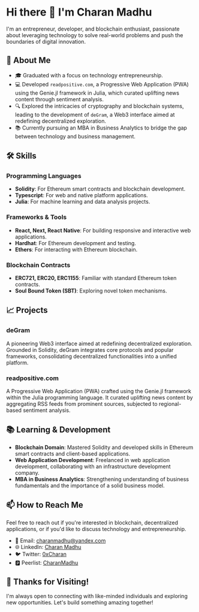 # Hi there 👋 I'm Charan Madhu

I'm an entrepreneur, developer, and blockchain enthusiast, passionate about leveraging technology to solve real-world problems and push the boundaries of digital innovation.

## 🚀 About Me

- 🎓 Graduated with a focus on technology entrepreneurship.
- 💻 Developed `readpositive.com`, a Progressive Web Application (PWA) using the Genie.jl framework in Julia, which curated uplifting news content through sentiment analysis.
- 🔍 Explored the intricacies of cryptography and blockchain systems, leading to the development of `deGram`, a Web3 interface aimed at redefining decentralized exploration.
- 📚 Currently pursuing an MBA in Business Analytics to bridge the gap between technology and business management.

## 🛠️ Skills

### Programming Languages
- **Solidity**: For Ethereum smart contracts and blockchain development.
- **Typescript**: For web and native platform applications.
- **Julia**: For machine learning and data analysis projects.

### Frameworks & Tools
- **React, Next, React Native**: For building responsive and interactive web applications.
- **Hardhat**: For Ethereum development and testing.
- **Ethers**: For interacting with Ethereum blockchain.

### Blockchain Contracts
- **ERC721, ERC20, ERC1155**: Familiar with standard Ethereum token contracts.
- **Soul Bound Token (SBT)**: Exploring novel token mechanisms.

## 📈 Projects

### deGram
A pioneering Web3 interface aimed at redefining decentralized exploration. Grounded in Solidity, deGram integrates core protocols and popular frameworks, consolidating decentralized functionalities into a unified platform.

### readpositive.com
A Progressive Web Application (PWA) crafted using the Genie.jl framework within the Julia programming language. It curated uplifting news content by aggregating RSS feeds from prominent sources, subjected to regional-based sentiment analysis.

## 📚 Learning & Development

- **Blockchain Domain**: Mastered Solidity and developed skills in Ethereum smart contracts and client-based applications.
- **Web Application Development**: Freelanced in web application development, collaborating with an infrastructure development company.
- **MBA in Business Analytics**: Strengthening understanding of business fundamentals and the importance of a solid business model.

## 📫 How to Reach Me

Feel free to reach out if you're interested in blockchain, decentralized applications, or if you'd like to discuss technology and entrepreneurship.

- 📧 Email: [charanmadhu@yandex.com](mailto:charanmadhu@yandex.com)
- 🌐 LinkedIn: [Charan Madhu](https://www.linkedin.com/in/charanmadhusudhanan/)
- 🐦 Twitter: [0xCharan](https://twitter.com/0xcharanmadhu)
- 🅿️ Peerlist: [CharanMadhu](https://peerlist.io/charanmadhu)

## 🤝 Thanks for Visiting!

I'm always open to connecting with like-minded individuals and exploring new opportunities. Let's build something amazing together!
